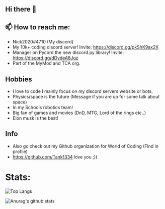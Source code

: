 ## Hi there 👋

## 📫 How to reach me: 
  * Nick2020#4710 (My discord)
  * My 10k+ coding discord server! Invite: https://discord.gg/pkShK9ax2X 
  * Manager on Pycord the new discord.py library! Invite: https://discord.gg/dDvdeA8Jqz
  * Part of the MyMod and TCA org.
 
## Hobbies 
* I love to code I mainly focus on my discord servers website or bots.
* Physics/space is the future (Message if you are up for some talk about space)
* In my Schools robotics team!
* Big fan of games and movies (DnD, MTG, Lord of the rings etc..)
* Elon musk is the best!

## Info

* Also go check out my Github organization for World of Coding (Find in profile)
* https://github.com/Tank1334 love you ;))

# Stats:
![Top Langs](https://github-readme-stats.vercel.app/api/top-langs/?username=Nick67644)

![Anurag's github stats](https://github-readme-stats.vercel.app/api?username=Nick67644)
